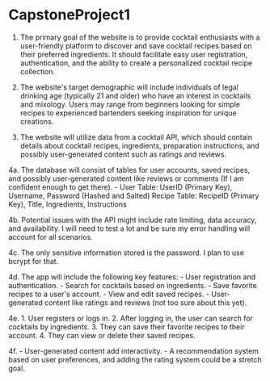 # CapstoneProject1
1.  The primary goal of the website is to provide cocktail enthusiasts with a user-friendly platform to discover and save cocktail recipes based on their preferred ingredients. It should facilitate easy user registration, authentication, and the ability to create a personalized cocktail recipe collection.

2. The website's target demographic will include individuals of legal drinking age (typically 21 and older) who have an interest in cocktails and mixology. Users may range from beginners looking for simple recipes to experienced bartenders seeking inspiration for unique creations.

3. The website will utilize data from a cocktail API, which should contain details about cocktail recipes, ingredients, preparation instructions, and possibly user-generated content such as ratings and reviews.

4a. The database will consist of tables for user accounts, saved recipes, and possibly user-generated content like reviews or comments (If I am confident enough to get there).       - User Table: UserID (Primary Key), Username, Password (Hashed and Salted)
Recipe Table: RecipeID (Primary Key), Title, Ingredients, Instructions

4b. Potential issues with the API might include rate limiting, data accuracy, and availability. I will need to test a lot and be sure my error handling will account for all scenarios.

4c. The only sensitive information stored is the password. I plan to use bcrypt for that.

4d. The app will include the following key features:
      - User registration and authentication.
      - Search for cocktails based on ingredients.
      - Save favorite recipes to a user's account.
      - View and edit saved recipes.
      - User-generated content like ratings and reviews (not too sure about this yet).

4e.     1. User registers or logs in.
        2. After logging in, the user can search for cocktails by ingredients.
        3. They can save their favorite recipes to their account.
        4. They can view or delete their saved recipes.

4f.   - User-generated content add interactivity.
      - A recommendation system based on user preferences, and adding the rating system could be a stretch goal.
